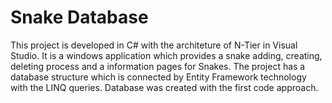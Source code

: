 # Snake Database
This project is developed in C# with the architeture of N-Tier in Visual Studio. It is a windows application which provides a snake adding, creating, deleting process and a information pages for Snakes. The project has a database structure which is connected by Entity Framework technology with the LINQ queries. Database was created with the first code approach.
